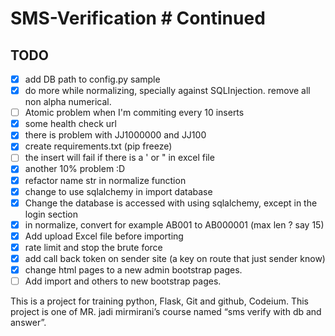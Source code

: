# SMS-Verification                                 # Continued                                      

## TODO
- [X] add DB path to config.py sample
- [X] do more while normalizing, specially against SQLInjection. remove all non alpha numerical.
- [ ] Atomic problem when I'm commiting every 10 inserts
- [X] some health check url
- [X] there is problem with JJ1000000 and JJ100
- [X] create requirements.txt (pip freeze)
- [ ] the insert will fail if there is a ' or " in excel file
- [X] another 10% problem :D
- [X] refactor name str in normalize function
- [X] change to use sqlalchemy in import database
- [X] Change the database is accessed with using sqlalchemy, except in the login section
- [X] in normalize, convert for example AB001 to AB000001 (max len ? say 15)
- [X] Add upload Excel file before importing
- [X] rate limit and stop the brute force
- [X] add call back token on sender site (a key on route that just sender know)
- [X] change html pages to a new admin bootstrap pages.
- [ ] Add import and others to new bootstrap pages.

This is a project for training python, Flask, Git and github, Codeium.
This project is one of MR. jadi mirmirani’s course named “sms verify with db and answer”.


